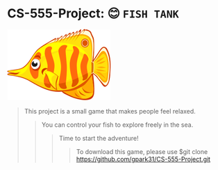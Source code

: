 # CS-555-Project: :blush: `FISH TANK`
![baidu](https://github.com/gpark31/CS-555-Project/blob/main/Assets/Underwater%20Game%20Kit/Creatures/96dpi/butterflyfish/_character-setup.png "logo")
> This project is a small game that makes people feel relaxed.
>> You can control your fish to explore freely in the sea.
>>> Time to start the adventure!
>>>> To download this game, please use $git clone https://github.com/gpark31/CS-555-Project.git
